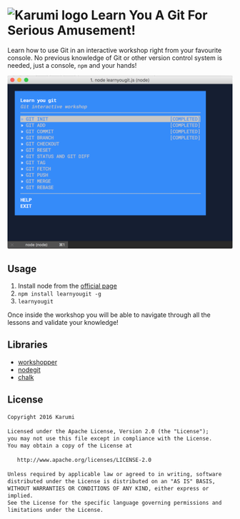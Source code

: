 ![Karumi logo][karumilogo] Learn You A Git For Serious Amusement!
======

Learn how to use Git in an interactive workshop right from your favourite console. No previous knowledge of Git or other version control system is needed, just a console, `npm` and your hands!

![Screenshot][screenshot]

Usage
-----

1. Install node from the [official page](https://nodejs.org/en/download/)
2. `npm install learnyougit -g`
3. `learnyougit`

Once inside the workshop you will be able to navigate through all the lessons and validate your knowledge!

Libraries
---------

* [workshopper](https://github.com/workshopper/workshopper-adventure)
* [nodegit](https://github.com/nodegit/nodegit)
* [chalk](https://github.com/chalk/chalk)

License
-------

```
Copyright 2016 Karumi

Licensed under the Apache License, Version 2.0 (the "License");
you may not use this file except in compliance with the License.
You may obtain a copy of the License at

   http://www.apache.org/licenses/LICENSE-2.0

Unless required by applicable law or agreed to in writing, software
distributed under the License is distributed on an "AS IS" BASIS,
WITHOUT WARRANTIES OR CONDITIONS OF ANY KIND, either express or implied.
See the License for the specific language governing permissions and
limitations under the License.
```

[screenshot]: art/screenshot.png
[karumilogo]: https://cloud.githubusercontent.com/assets/858090/11626547/e5a1dc66-9ce3-11e5-908d-537e07e82090.png
